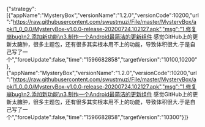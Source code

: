 {"strategy":[{"appName":"MysteryBox","versionName":"1.2.0","versionCode":10200,"url":"https://raw.githubusercontent.com/swustmuzi/File/master/MysteryBox/apk/1_0_0.0/MysteryBox-v1.0.0-release-20200724.102127.apk","msg":"1.修复崩bug\n2.添加新功能\n3.制作一个Android最简洁的更新组件 感觉GitHub上的更新太臃肿，很多主题包，还有很多其实根本用不上的功能，导致体积很大.于是自己写了一个","forceUpdate":false,"time":"1596682858","targetVersion":"10100,10200"},{"appName":"MysteryBox","versionName":"1.2.0","versionCode":10200,"url":"https://raw.githubusercontent.com/swustmuzi/File/master/MysteryBox/apk/1_0_0.0/MysteryBox-v1.0.0-release-20200724.102127.apk","msg":"1.修复崩bug\n2.添加新功能\n3.制作一个Android最简洁的更新组件 感觉GitHub上的更新太臃肿，很多主题包，还有很多其实根本用不上的功能，导致体积很大.于是自己写了一个","forceUpdate":false,"time":"1596682858","targetVersion":"10300"}]}
